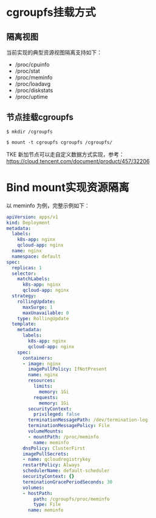 # cgroupfs挂载方式

## 隔离视图
当前实现的典型资源视图隔离支持如下：

- /proc/cpuinfo
- /proc/stat
- /proc/meminfo
- /proc/loadavg
- /proc/diskstats
- /proc/uptime


## 节点挂载cgroupfs
```
$ mkdir /cgroupfs

$ mount -t cgroupfs cgroupfs /cgroupfs/
```

TKE 新加节点可以走自定义数据方式实现，参考：https://cloud.tencent.com/document/product/457/32206

# Bind mount实现资源隔离

以 meminfo 为例，完整示例如下：
```yaml
apiVersion: apps/v1
kind: Deployment
metadata:
  labels:
    k8s-app: nginx
    qcloud-app: nginx
  name: nginx
  namespace: default
spec:
  replicas: 1
  selector:
    matchLabels:
      k8s-app: nginx
      qcloud-app: nginx
  strategy:
    rollingUpdate:
      maxSurge: 1
      maxUnavailable: 0
    type: RollingUpdate
  template:
    metadata:
      labels:
        k8s-app: nginx
        qcloud-app: nginx
    spec:
      containers:
      - image: nginx
        imagePullPolicy: IfNotPresent
        name: nginx
        resources:
          limits:
            memory: 1Gi
          requests:
            memory: 1Gi
        securityContext:
          privileged: false
        terminationMessagePath: /dev/termination-log
        terminationMessagePolicy: File
        volumeMounts:
        - mountPath: /proc/meminfo
          name: meminfo
      dnsPolicy: ClusterFirst
      imagePullSecrets:
      - name: qcloudregistrykey
      restartPolicy: Always
      schedulerName: default-scheduler
      securityContext: {}
      terminationGracePeriodSeconds: 30
      volumes:
      - hostPath:
          path: /cgroupfs/proc/meminfo
          type: File
        name: meminfo
```
